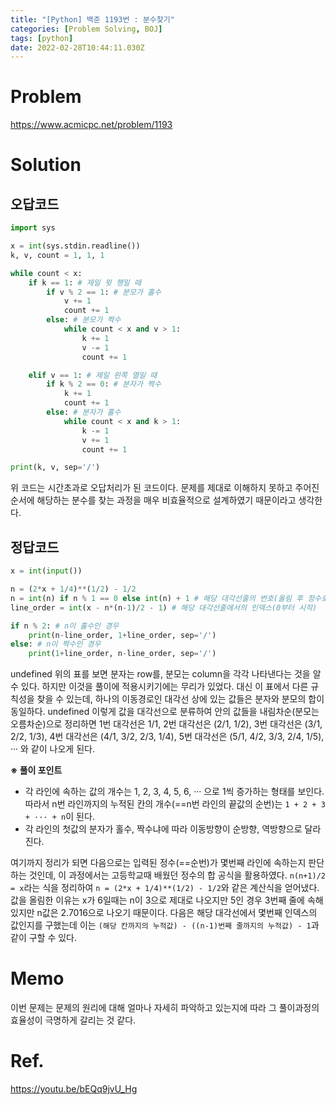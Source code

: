 ```yaml
---
title: "[Python] 백준 1193번 : 분수찾기"
categories: [Problem Solving, BOJ]
tags: [python]
date: 2022-02-28T10:44:11.030Z
---
```

# Problem
<https://www.acmicpc.net/problem/1193>

# Solution
## 오답코드
```py
import sys

x = int(sys.stdin.readline())
k, v, count = 1, 1, 1

while count < x:
    if k == 1: # 제일 윗 행일 때
        if v % 2 == 1: # 분모가 홀수
            v += 1
            count += 1
        else: # 분모가 짝수
            while count < x and v > 1:
                k += 1
                v -= 1
                count += 1

    elif v == 1: # 제일 왼쪽 열일 때
        if k % 2 == 0: # 분자가 짝수
            k += 1
            count += 1
        else: # 분자가 홀수
            while count < x and k > 1:
                k -= 1
                v += 1
                count += 1

print(k, v, sep='/')
```
위 코드는 시간초과로 오답처리가 된 코드이다. 문제를 제대로 이해하지 못하고 주어진 순서에 해당하는 분수를 찾는 과정을 매우 비효율적으로 설계하였기 때문이라고 생각한다.

## 정답코드
```py
x = int(input())

n = (2*x + 1/4)**(1/2) - 1/2
n = int(n) if n % 1 == 0 else int(n) + 1 # 해당 대각선줄의 번호(올림 후 정수로)
line_order = int(x - n*(n-1)/2 - 1) # 해당 대각선줄에서의 인덱스(0부터 시작)

if n % 2: # n이 홀수인 경우
    print(n-line_order, 1+line_order, sep='/')
else: # n이 짝수인 경우
    print(1+line_order, n-line_order, sep='/')
```

undefined
위의 표를 보면 분자는 row를, 분모는 column을 각각 나타낸다는 것을 알 수 있다. 하지만 이것을 풀이에 적용시키기에는 무리가 있었다.
대신 이 표에서 다른 규칙성을 찾을 수 있는데, 하나의 이동경로인 대각선 상에 있는 값들은 분자와 분모의 합이 동일하다.
undefined
이렇게 값을 대각선으로 분류하여 안의 값들을 내림차순(분모는 오름차순)으로 정리하면 1번 대각선은 1/1, 2번 대각선은 (2/1, 1/2), 3번 대각선은 (3/1, 2/2, 1/3), 4번 대각선은 (4/1, 3/2, 2/3, 1/4), 5번 대각선은 (5/1, 4/2, 3/3, 2/4, 1/5), ··· 와 같이 나오게 된다.

**※ 풀이 포인트**
- 각 라인에 속하는 값의 개수는 1, 2, 3, 4, 5, 6, ··· 으로 1씩 증가하는 형태를 보인다. 따라서 n번 라인까지의 누적된 칸의 개수(==n번 라인의 끝값의 순번)는 `1 + 2 + 3 + ··· + n`이 된다.
- 각 라인의 첫값의 분자가 홀수, 짝수냐에 따라 이동방향이 순방향, 역방향으로 달라진다.

여기까지 정리가 되면 다음으로는 입력된 정수(==순번)가 몇번째 라인에 속하는지 판단하는 것인데, 이 과정에서는 고등학교때 배웠던 정수의 합 공식을 활용하였다. `n(n+1)/2 = x`라는 식을 정리하여 `n = (2*x + 1/4)**(1/2) - 1/2`와 같은 계산식을 얻어냈다. 값을 올림한 이유는 x가 6일때는 n이 3으로 제대로 나오지만 5인 경우 3번째 줄에 속해있지만 n값은 2.7016으로 나오기 때문이다.
다음은 해당 대각선에서 몇번째 인덱스의 값인지를 구했는데 이는 `(해당 칸까지의 누적값) - ((n-1)번째 줄까지의 누적값) - 1`과 같이 구할 수 있다.


# Memo
이번 문제는 문제의 원리에 대해 얼마나 자세히 파악하고 있는지에 따라 그 풀이과정의 효율성이 극명하게 갈리는 것 같다.

# Ref.
<https://youtu.be/bEQq9jvU_Hg>